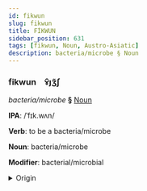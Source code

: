 ```yaml
---
id: fikwun
slug: fikwun
title: FİKWUN
sidebar_position: 631
tags: [fikwun, Noun, Austro-Asiatic]
description: bacteria/microbe § Noun
---
```


### fikwun&emsp;<span kind="abugida">ɤ̑ȷʒ̃ʃ</span>

*bacteria/microbe* **§** [Noun](../../tags/Noun)

**IPA**: /ˈfɪk.wʌn/

**Verb**: to be a bacteria/microbe

**Noun**: bacteria/microbe

**Modifier**: bacterial/microbial

<details>
    <summary>Origin</summary>
    Vietnamese vi khuẩn [vɪj˧˧ kʰwəŋ˨˩˦] <br/>
    <em>Austro-Asiatic Language Family</em>
</details>